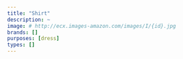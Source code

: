 ```yaml
---
title: "Shirt"
description: ~
image: # http://ecx.images-amazon.com/images/I/{id}.jpg
brands: []
purposes: [dress]
types: []
---
```

